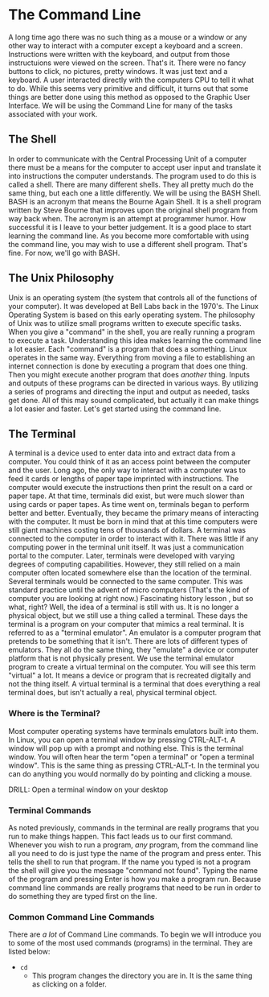 # The Command Line

A long time ago there was no such thing as a mouse or a window or any other way to interact with a computer except a
keyboard and a screen. Instructions were written with the keyboard, and
output from those instructuions were viewed on the screen. That's it. There were no fancy buttons to click, no pictures,
pretty windows. It was just text and a keyboard. A user interacted directly with the computers CPU to tell it what to do.
While this seems very primitive and difficult, it turns out that some things are better done using this method as opposed to
the Graphic User Interface. We will be using the Command Line for many of the tasks associated with your work.

## The Shell

In order to communicate with the Central Processing Unit of a computer there must be a means for the computer to accept user
input and translate it into instructions the computer understands. The program used to do this is called a shell. There are
many different shells. They all pretty much do the same thing, but each one a little differently. We will be using the
BASH Shell. BASH is an acronym that means the Bourne Again Shell. It is a shell program written by Steve Bourne that
improves upon the original shell program from way back when. The acronym is an attempt at programmer humor.
How successful it is I leave to your better judgement. It is a good place to start learning the command line.
As you become more comfortable with using the command line, you may wish to use a different shell program. That's fine.
For now, we'll go with BASH.

## The Unix Philosophy

Unix is an operating system (the system that controls all of the functions of your computer). It was developed at Bell Labs
back in the 1970's. The Linux Operating System is based on this early operating system. The philosophy of Unix was to
utilize small programs written to execute specific tasks. When you give a "command" in the shell, you are really running
a program to execute a task. Understanding this idea makes learning the command line a lot easier. Each "command" is a program
that does a something. Linux operates in the same way. Everything from moving a file to establishing an internet connection
is done by executing a program that does one thing. Then you might execute another program that does *another* thing.
Inputs and outputs of these programs can be directed in various ways. By utilizing a series of programs and directing the
input and output as needed, tasks get done. All of this may sound complicated, but actually it can make things a lot easier
and faster. Let's get started using the command line.

## The Terminal

A terminal is a device used to enter data into and extract data from a computer. You could think of it as an access point
between the computer and the user. Long ago, the only way to interact with a computer was to feed it cards or lengths of
paper tape imprinted with instructions. The computer would execute the instructions then print the result on a card or paper
tape. At that time, terminals did exist, but were much slower than using cards or paper tapes. As time went on, terminals
began to perform better and better. Eventually, they became the primary means of interacting with the computer. It must be
born in mind that at this time computers were still giant machines costing tens of thousands of dollars. A terminal was
connected to the computer in order to interact with it. There was little if any computing power in the terminal unit itself.
It was just a communication portal to the computer. Later, terminals were developed with varying degrees of computing capabilities.
However, they still relied on a main computer often located somewhere else than the location of the terminal.
Several terminals would be connected to the same computer. This was standard practice until the advent of micro computers
(That's the kind of computer you are looking at right now.) Fascinating history lesson , but so what, right? Well, the idea
of a terminal is still with us. It is no longer a physical object, but we still use a thing called a terminal. These days the
terminal is a program on your computer that mimics a real terminal. It is referred to as a "terminal emulator". An emulator
is a computer program that pretends to be something that it isn't. There are lots of different types of emulators. They all do
the same thing, they "emulate" a device or computer platform that is not physically present. We use the terminal emulator
program to create a virtual terminal on the computer. You will see this term "virtual" a lot. It means a device or program that
is recreated digitally and not the thing itself. A virtual terminal is a terminal that does everything a real terminal does,
but isn't actually a real, physical terminal object.

### Where is the Terminal?

Most computer operating systems have terminals emulators built into them. In Linux, you can open a terminal window by
pressing CTRL-ALT-t. A window will pop up with a prompt and nothing else. This is the terminal window. You will often hear
the term "open a terminal" or "open a terminal window". This is the same thing as pressing CTRL-ALT-t. In the terminal you
can do anything you would normally do by pointing and clicking a mouse.

 DRILL: Open a terminal window on your desktop

### Terminal Commands

As noted previously, commands in the terminal are really programs that you run to make things happen. This fact leads us to our
first command. Whenever you wish to run a program, *any* program, from the command line all you need to do is just type the
name of the program and press enter. This tells the shell to run that program. If the name you typed is not a program the
shell will give you the message "command not found".  Typing the name of the program and pressing Enter is how you make a
program run. Because command line commands are really programs that need to be run in order to do something they are typed
first on the line.

### Common Command Line Commands

There are *a lot* of Command Line commands. To begin we will introduce you to some of the most used commands (programs) in
the terminal. They are listed below:

* `cd`
    - This program changes the directory you are in. It is the same thing as clicking on a folder.  